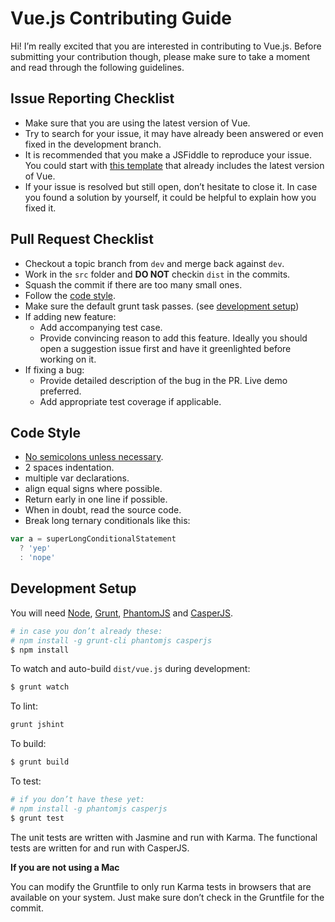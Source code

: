 # Vue.js Contributing Guide
 
 Hi! I’m really excited that you are interested in contributing to Vue.js. Before submitting your contribution though, please make sure to take a moment and read through the following guidelines.
 
 ## Issue Reporting Checklist
 
 - Make sure that you are using the latest version of Vue.
 - Try to search for your issue, it may have already been answered or even fixed in the development branch.
 - It is recommended that you make a JSFiddle to reproduce your issue. You could start with [this template](http://jsfiddle.net/5sH6A/) that already includes the latest version of Vue.
 - If your issue is resolved but still open, don’t hesitate to close it. In case you found a solution by yourself, it could be helpful to explain how you fixed it.
 
 ## Pull Request Checklist
 
 - Checkout a topic branch from `dev` and merge back against `dev`.
 - Work in the `src` folder and **DO NOT** checkin `dist` in the commits.
 - Squash the commit if there are too many small ones.
 - Follow the [code style](#code-style).
 - Make sure the default grunt task passes. (see [development setup](#development-setup))
 - If adding new feature:
     - Add accompanying test case.
     - Provide convincing reason to add this feature. Ideally you should open a suggestion issue first and have it greenlighted before working on it.
 - If fixing a bug:
     - Provide detailed description of the bug in the PR. Live demo preferred.
     - Add appropriate test coverage if applicable.
 
 ## Code Style
 
 - [No semicolons unless necessary](http://inimino.org/~inimino/blog/javascript_semicolons).
 - 2 spaces indentation.
 - multiple var declarations.
 - align equal signs where possible.
 - Return early in one line if possible.
 - When in doubt, read the source code.
 - Break long ternary conditionals like this:
 
 ``` js
 var a = superLongConditionalStatement
   ? 'yep'
   : 'nope'
 ```
 
 ## Development Setup
 
 You will need [Node](http://nodejs.org), [Grunt](http://gruntjs.com), [PhantomJS](http://phantomjs.org) and [CasperJS](http://casperjs.org).
 
 ``` bash
 # in case you don’t already these:
 # npm install -g grunt-cli phantomjs casperjs
 $ npm install
 ```
 
 To watch and auto-build `dist/vue.js` during development:
 
 ``` bash
 $ grunt watch
 ```
 
 To lint:
 
 ``` bash
 grunt jshint
 ```
 
 To build:
 
 ``` bash
 $ grunt build
 ```
 
 To test:
 
 ``` bash
 # if you don’t have these yet:
 # npm install -g phantomjs casperjs
 $ grunt test
 ```
 
 The unit tests are written with Jasmine and run with Karma. The functional tests are written for and run with CasperJS.
 
 **If you are not using a Mac**
 
 You can modify the Gruntfile to only run Karma tests in browsers that are available on your system. Just make sure don’t check in the Gruntfile for the commit.